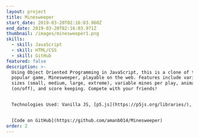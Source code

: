 ```yaml
---
layout: project
title: Minesweeper
start_date: 2019-03-20T02:16:03.960Z
end_date: 2019-03-20T02:16:03.971Z
thumbnail: /images/minesweeper1.png
skills:
  - skill: JavaScript
  - skill: HTML/CSS
  - skill: GitHub
featured: false
description: >-
  Using Object Oriented Programming in JavaScript, this is a clone of the
  popular game, Minesweeper, playable on the web. Features include variable grid
  sizes (small, medium, large, extreme), variable mines per play, animations
  (on/off), and score keeping. Compete with your friends!


  Technologies Used: Vanilla JS, [p5.js](https://p5js.org/libraries/), HTML, CSS3


  [Code on GitHub](https://github.com/amanb014/Minesweeper)
order: 2
---
```

